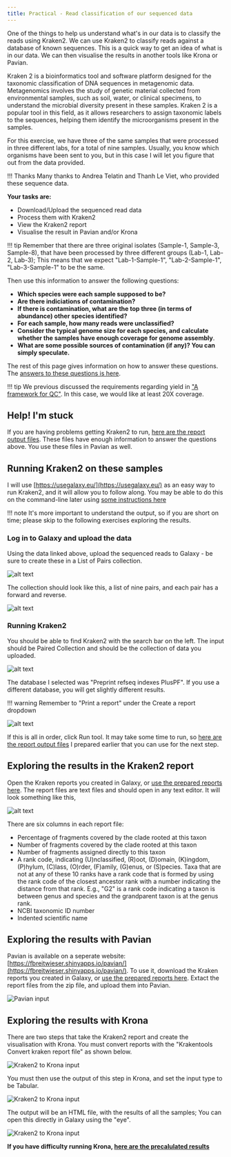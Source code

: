 ```yaml
---
title: Practical - Read classification of our sequenced data
---
```


One of the things to help us understand what's in our data is to classify the reads using Kraken2. We can use Kraken2 to classify reads against a database of known sequences. This is a quick way to get an idea of what is in our data. We can then visualise the results in another tools like Krona or Pavian. 

Kraken 2 is a bioinformatics tool and software platform designed for the taxonomic classification of DNA sequences in metagenomic data. Metagenomics involves the study of genetic material collected from environmental samples, such as soil, water, or clinical specimens, to understand the microbial diversity present in these samples. Kraken 2 is a popular tool in this field, as it allows researchers to assign taxonomic labels to the sequences, helping them identify the microorganisms present in the samples.

For this exercise, we have three of the same samples that were processed in three different labs, for a total of nine samples. Usually, you know which organisms have been sent to you, but in this case I will let you figure that out from the data provided. 

!!! Thanks
    Many thanks to Andrea Telatin and Thanh Le Viet, who provided these sequence data. 


**Your tasks are:**

* Download/Upload the sequenced read data 
* Process them with Kraken2 
* View the Kraken2 report
* Visualise the result in Pavian and/or Krona 

!!! tip 
    Remember that there are three original isolates (Sample-1, Sample-3, Sample-8), that have been processed by three different groups (Lab-1, Lab-2, Lab-3); This means that we expect "Lab-1-Sample-1", "Lab-2-Sample-1", "Lab-3-Sample-1" to be the same.

Then use this information to answer the following questions:

* **Which species were each sample supposed to be?**
* **Are there indiciations of contamination?** 
* **If there is contamination, what are the top three (in terms of abundance) other species identified?**
* **For each sample, how many reads were unclassified?**
* **Consider the typical genome size for each species, and calculate whether the samples have enough coverage for genome assembly**.
* **What are some possible sources of contamination (if any)? You can simply speculate.**

The rest of this page gives information on how to answer these questions. The [answers to these questions is here](/exercise-answers/read-class-answers).

!!! tip 
    We previous discussed the requirements regarding yield in ["A framework for QC"](01-qc-framework.md). In this case, we would like at least 20X coverage.

## Help! I'm stuck
If you are having problems getting Kraken2 to run, [here are the report output files](files/Kraken2-Reports.zip). These files have enough information to answer the questions above. You use these files in Pavian as well.

## Running Kraken2 on these samples 
I will use [https://usegalaxy.eu/](https://usegalaxy.eu/) as an easy way to run Kraken2, and it will allow you to follow along. You may be able to do this on the command-line later using [some instructions here](11-read-classification-cmd.md)

!!! note
    It's more important to understand the output, so if you are short on time; please skip to the following exercises exploring the results. 

### Log in to Galaxy and upload the data 

Using the data linked above, upload the sequenced reads to Galaxy - be sure to create these in a List of Pairs collection. 

![alt text](img/galaxy-collection.png)

The collection should look like this, a list of nine pairs, and each pair has a forward and reverse. 

![alt text](img/galaxy-sample.png)


### Running Kraken2 

You should be able to find Kraken2 with the search bar on the left. The input should be Paired Collection and should be the collection of data you uploaded. 

![alt text](img/galaxy-kraken2.png)

The database I selected was "Preprint refseq indexes PlusPF". If you use a different database, you will get slightly different results. 

!!! warning
    Remember to "Print a report" under the Create a report dropdown 

![alt text](img/galaxy-kraken2-report.png)

If this is all in order, click Run tool. It may take some time to run, so [here are the report output files](files/Kraken2-Reports.zip) I prepared earlier that you can use for the next step. 

## Exploring the results in the Kraken2 report

Open the Kraken reports you created in Galaxy, or [use the prepared reports here](files/Kraken2-Reports.zip). The report files are text files and should open in any text editor. It will look something like this,

![alt text](img/report.png)


There are six columns in each report file: 

* Percentage of fragments covered by the clade rooted at this taxon
* Number of fragments covered by the clade rooted at this taxon
* Number of fragments assigned directly to this taxon
* A rank code, indicating (U)nclassified, (R)oot, (D)omain, (K)ingdom, (P)hylum, (C)lass, (O)rder, (F)amily, (G)enus, or (S)pecies. Taxa that are not at any of these 10 ranks have a rank code that is formed by using the rank code of the closest ancestor rank with a number indicating the distance from that rank. E.g., "G2" is a rank code indicating a taxon is between genus and species and the grandparent taxon is at the genus rank.
* NCBI taxonomic ID number
* Indented scientific name

## Exploring the results with Pavian 

Pavian is available on a seperate website: [https://fbreitwieser.shinyapps.io/pavian/](https://fbreitwieser.shinyapps.io/pavian/). To use it, download the Kraken reports you created in Galaxy, or [use the prepared reports here](files/Kraken2-Reports.zip). Extact the report files from the zip file, and upload them into Pavian. 

![Pavian input](img/pavian.png)


## Exploring the results with Krona

There are two steps that take the Kraken2 report and create the visualisation with Krona. You must convert reports with the "Krakentools Convert kraken report file" as shown below. 

![Kraken2 to Krona input](img/galaxy-kraken-krona.png)

You must then use the output of this step in Krona, and set the input type to be Tabular.

![Kraken2 to Krona input](img/galaxy-kron.png)

The output will be an HTML file, with the results of all the samples; You can open this directly in Galaxy using the "eye".

![Kraken2 to Krona input](img/galaxy-krona-output.png)

**If you have difficulty running Krona, [here are the precalulated results](files/Krona_pie_chart_on_data_85,_data_84,_and_others__HTML_html.html)**

